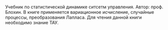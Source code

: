 #
Учебник по статистической динамике ситсетм управления. Автор: проф. Блохин. В книге применяется вариационное исчисление,
случайные процессы, преобразования Лапласа. Для чтения данной книги необходимо знание ТАУ.